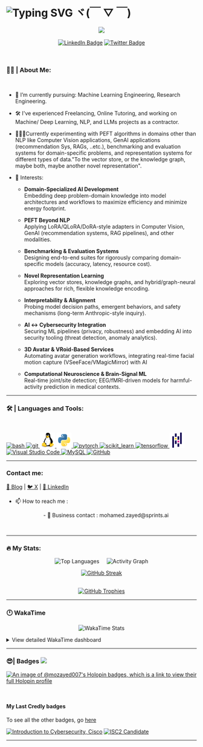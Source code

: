 #  ![Typing SVG](https://readme-typing-svg.demolab.com?font=IBM+Plex+Mono&weight=800&pause=1000&random=true&width=435&lines=+Hi+there!+I'm+MoZayed+%F0%9F%91%8B.)   **ヾ(￣ ▽ ￣)**                            
<p align="center"><img src="https://media3.giphy.com/media/f6hnhHkks8bk4jwjh3/giphy.gif?cid=6c09b952a8e228564cf075141862157a36423c7e667945cc&rid=giphy.gif&ct=s" width="150"/></p>

<div id="badges">
<p align="center">
<a href="https://www.linkedin.com/in/mozayed007"><img src="https://img.shields.io/badge/LinkedIn-blue?style=for-the-badge&logo=linkedin&logoColor=white" alt="LinkedIn Badge"></a>
<a href="https://twitter.com/MoZayed007">
    <img src="https://img.shields.io/badge/Twitter-blue?style=for-the-badge&logo=twitter&logoColor=white" alt="Twitter Badge"/></a></p>

<p align="center">
    <img src="https://komarev.com/ghpvc/?username=mozayed-RnD&style=flat-square&color=blue" alt=""> <br/>
</p>
</div>




### :man_technologist: | About Me: 

<br />


	  
- 🌱 I’m currently pursuing: Machine Learning Engineering, Research Engineering.
  
- 🛠  I've experienced  Freelancing,  Online Tutoring, and working on Machine/ Deep Learning, NLP, and LLMs projects as a contractor.
  
- 🧑🏻‍💻Currently experimenting with PEFT algorithms in domains other than NLP like Computer Vision applications, GenAI applications (recommendation Sys, RAGs, ..etc.), benchmarking and evaluation systems for domain-specific problems, and representation systems for different types of data."To the vector store, or the knowledge graph, maybe both, maybe another novel representation".
	  
- 🧠 Interests:
	- **Domain-Specialized AI Development**  
	  Embedding deep problem-domain knowledge into model architectures and workflows to maximize efficiency and minimize energy footprint.
	
	- **PEFT Beyond NLP**  
	  Applying LoRA/QLoRA/DoRA-style adapters in Computer Vision, GenAI (recommendation systems, RAG pipelines), and other modalities.
	
	- **Benchmarking & Evaluation Systems**  
	  Designing end-to-end suites for rigorously comparing domain-specific models (accuracy, latency, resource cost).
	
	- **Novel Representation Learning**  
	  Exploring vector stores, knowledge graphs, and hybrid/graph-neural approaches for rich, flexible knowledge encoding.
	
	- **Interpretability & Alignment**  
	  Probing model decision paths, emergent behaviors, and safety mechanisms (long-term Anthropic-style inquiry).
	
	- **AI ↔ Cybersecurity Integration**  
	  Securing ML pipelines (privacy, robustness) and embedding AI into security tooling (threat detection, anomaly analytics).
	
	- **3D Avatar & VRoid-Based Services**  
	  Automating avatar generation workflows, integrating real-time facial motion capture (VSeeFace/VMagicMirror) with AI
   
	- **Computational Neuroscience & Brain-Signal ML**  
	  Real-time joint/site detection; EEG/fMRI-driven models for harmful-activity prediction in medical contexts.

   


---

### :hammer_and_wrench: | Languages and Tools:
<br />
<p align="left">
<a href="https://www.gnu.org/software/bash/" target="_blank" rel="noreferrer"> <img src="https://www.vectorlogo.zone/logos/gnu_bash/gnu_bash-icon.svg" alt="bash" width="40" height="40"/> </a> 
<a href="https://git-scm.com/" target="_blank" rel="noreferrer"> <img src="https://www.vectorlogo.zone/logos/git-scm/git-scm-icon.svg" alt="git" width="40" height="40"/> </a>
<a href="https://www.linux.org/" target="_blank" rel="noreferrer"> <img src="https://raw.githubusercontent.com/devicons/devicon/master/icons/linux/linux-original.svg" alt="linux" width="40" height="40"/> </a>
<a href="https://www.python.org" target="_blank" rel="noreferrer"> <img src="https://raw.githubusercontent.com/devicons/devicon/master/icons/python/python-original.svg" alt="python" width="40" height="40"/> </a> 
<a href="https://pytorch.org/" target="_blank" rel="noreferrer"> <img src="https://www.vectorlogo.zone/logos/pytorch/pytorch-icon.svg" alt="pytorch" width="40" height="40"/> </a> 
<a href="https://scikit-learn.org/" target="_blank" rel="noreferrer"> <img src="https://upload.wikimedia.org/wikipedia/commons/0/05/Scikit_learn_logo_small.svg" alt="scikit_learn" width="40" height="40"/> </a> 
<a href="https://www.tensorflow.org" target="_blank" rel="noreferrer"> <img src="https://www.vectorlogo.zone/logos/tensorflow/tensorflow-icon.svg" alt="tensorflow" width="40" height="40"/> </a> 
<a href="https://pandas.pydata.org/" target="_blank" rel="noreferrer"> <img src="https://raw.githubusercontent.com/devicons/devicon/2ae2a900d2f041da66e950e4d48052658d850630/icons/pandas/pandas-original.svg" alt="pandas" width="40" height="40"/> </a>
<a href="https://code.visualstudio.com/" target="_blank" rel="noreferrer"> <img src="https://cdn.jsdelivr.net/gh/devicons/devicon/icons/vscode/vscode-original.svg" alt="Visual Studio Code" width="40" height="40"/> </a>
<a href="https://www.mysql.com/" target="_blank" rel="noreferrer"> <img src="https://cdn.jsdelivr.net/gh/devicons/devicon/icons/mysql/mysql-original.svg" alt="MySQL" width="40" height="40"/> </a>
<a href="https://github.com/" target="_blank" rel="noreferrer"> <img src="https://user-images.githubusercontent.com/3369400/139447912-e0f43f33-6d9f-45f8-be46-2df5bbc91289.png" alt="GitHub" width="40" height="40"/> </a>
</p>

---

 ### Contact me:
 [📝 Blog](https://mozayed007.github.io/mozayed-blog) | [🐦 X](https://x.com/MoZayed007) | [🤝 LinkedIn](https://www.linkedin.com/in/mozayed007/)<br /> 
 - 📫 How to reach me : </br>
	<p align="center " style="text-align: center;">   - 📧 Business  contact : mohamed.zayed@sprints.ai </p>  </br> 

---

### 🔥 My Stats:

<div align="center">

<img src="https://github-readme-stats.vercel.app/api/top-langs/?username=mozayed-RnD&hide_border=true&theme=tokyonight" alt="Top Languages" width="30%"/>
&nbsp;&nbsp;&nbsp;
<img src="https://github-readme-activity-graph.vercel.app/graph?username=mozayed-RnD7&hide_border=true&theme=tokyo-night" alt="Activity Graph" width="66%"/>

<br>

[![GitHub Streak](https://streak-stats.demolab.com?user=mozayed-RnD&theme=github-dark-blue&mode=weekly)](https://git.io/streak-stats)


<br>

<a href="https://github.com/ryo-ma/github-profile-trophy">
  <img src="https://github-profile-trophy.vercel.app/?username=mozayed007&row=2&column=4&theme=onedark" alt="GitHub Trophies" width="80%" />
</a>

</div>


---
### 🕛 WakaTime

<p align="center">
  <img src="https://github-readme-stats.vercel.app/api/wakatime?username=mozayed007" alt="WakaTime Stats" />
</p>

<details>
  <summary>View detailed WakaTime dashboard</summary>
  <p align="center">
    <img src="https://wakatime.com/share/@mozayed007/59f67f85-010a-4267-a9e6-50a27326c520.svg" width="50%" alt="Detailed WakaTime Dashboard" />
  </p>
</details>



---

### 😎| Badges <img src = "https://media.giphy.com/media/3orifgYbnsq43eFsdO/giphy.gif" width="30">

[![An image of @mozayed007's Holopin badges, which is a link to view their full Holopin profile](https://holopin.me/mozayed007)](https://holopin.io/@mozayed007)

</br>

<h4> My Last Credly badges  </h4>

To see all the other badges, go [here](https://www.credly.com/users/mozayed007/badges)

<!--START_SECTION:badges-->
[![Introduction to Cybersecurity, Cisco](https://images.credly.com/size/120x120/images/af8c6b4e-fc31-47c4-8dcb-eb7a2065dc5b/I2CS__1_.png)](https://www.credly.com/badges/487f1395-6ec1-454b-8463-040e0f407a19)
[![ISC2 Candidate](https://images.credly.com/size/120x120/images/9180921d-4a13-429e-9357-6f9706a554f0/image.png)](https://www.credly.com/badges/b345603b-5c85-4f2e-99d4-18e09d347c27)
<!--END_SECTION:badges-->

---
 

<!---
MZPENTEST/MZPENTEST is a ✨ special ✨ repository because its `README.md` (this file) appears on your GitHub profile.
You can click the Preview link to take a look at your changes.
--->

